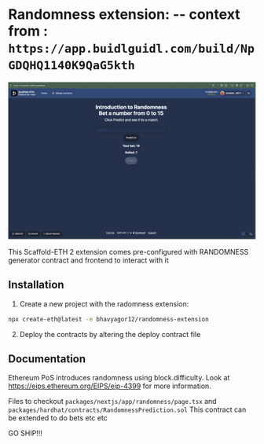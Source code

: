 # Randomness extension: -- context from : `https://app.buidlguidl.com/build/NpGDQHQ1140K9QaG5kth`

![alt text](./randomness.png)

This Scaffold-ETH 2 extension comes pre-configured with RANDOMNESS generator contract and frontend to interact with it 

## Installation

1. Create a new project with the radomness extension:

```bash
npx create-eth@latest -e bhavyagor12/randomness-extension
```

2. Deploy the contracts by altering the deploy contract file

## Documentation
Ethereum PoS introduces randomness using block.difficulty. Look at https://eips.ethereum.org/EIPS/eip-4399 for more information.

Files to checkout `packages/nextjs/app/randomness/page.tsx`  and `packages/hardhat/contracts/RandomnessPrediction.sol`
This contract can be extended to do bets etc etc

GO SHIP!!!
